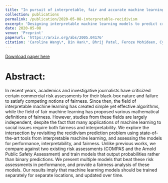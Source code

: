 ```yaml
---
title: "In pursuit of interpretable, fair and accurate machine learning for criminal recidivism prediction"
collection: publications
permalink: /publication/2020-05-08-interpretable-recidivism
excerpt: 'Designing interpretable machine learning models to predict criminal recidivism.'
date: 2020-05-08
venue: 'Preprint'
paperurl: 'https://arxiv.org/abs/2005.04176'
citation: 'Caroline Wang\*, Bin Han\*, Bhrij Patel, Feroze Mohideen, Cynthia Rudin (2020). &quot;In pursuit of interpretable, fair and accurate machine learning for criminal recidivism prediction.&quot; <i>arxiv preprint</i>. '
---
```


[Download paper here](https://arxiv.org/abs/2005.04176)

Abstract: 
======
In recent years, academics and investigative journalists have criticized certain commercial risk assessments for their black-box nature and failure to satisfy competing notions of fairness. Since then, the field of interpretable machine learning has created simple yet effective algorithms, while the field of fair machine learning has proposed various mathematical definitions of fairness. However, studies from these fields are largely independent, despite the fact that many applications of machine learning to social issues require both fairness and interpretability. We explore the intersection by revisiting the recidivism prediction problem using state-of-the-art tools from interpretable machine learning, and assessing the models for performance, interpretability, and fairness. Unlike previous works, we compare against two existing risk assessments (COMPAS and the Arnold Public Safety Assessment) and train models that output probabilities rather than binary predictions. We present multiple models that beat these risk assessments in performance, and provide a fairness analysis of these models. Our results imply that machine learning models should be trained separately for separate locations, and updated over time.


